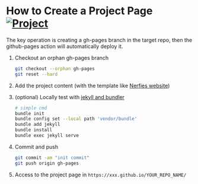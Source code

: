 # How to Create a Project Page [![Project](https://img.shields.io/badge/Project-Page-important)](https://haibo-qiu.github.io/GFNet/)

The key operation is creating a gh-pages branch in the target repo, then the github-pages action will automatically deploy it.

1. Checkout an orphan gh-pages branch
    ```bash
    git checkout --orphan gh-pages
    git reset --hard
    ```

2. Add the project content (with the template like [Nerfies website](https://nerfies.github.io))

3. (optional) Locally test with [jekyll and bundler](https://jekyllrb.com/tutorials/using-jekyll-with-bundler/) 
    ```bash
    # simple cmd
    bundle init
    bundle config set --local path 'vendor/bundle'
    bundle add jekyll
    bundle install
    bundle exec jekyll serve
    ```

4. Commit and push
    ```bash
    git commit -am "init commit"
    git push origin gh-pages
    ```
5. Access to the project page in `https://xxx.github.io/YOUR_REPO_NAME/`
